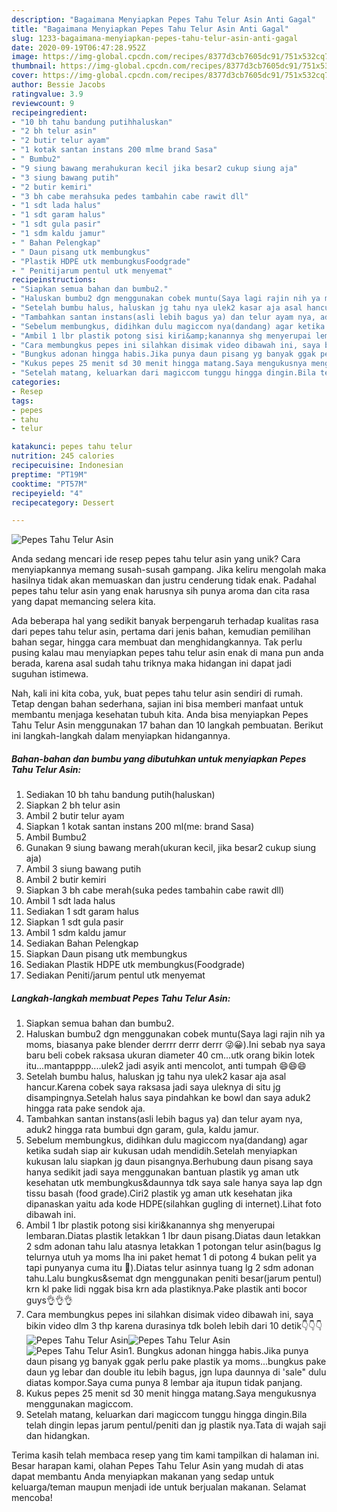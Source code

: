 ```yaml
---
description: "Bagaimana Menyiapkan Pepes Tahu Telur Asin Anti Gagal"
title: "Bagaimana Menyiapkan Pepes Tahu Telur Asin Anti Gagal"
slug: 1233-bagaimana-menyiapkan-pepes-tahu-telur-asin-anti-gagal
date: 2020-09-19T06:47:28.952Z
image: https://img-global.cpcdn.com/recipes/8377d3cb7605dc91/751x532cq70/pepes-tahu-telur-asin-foto-resep-utama.jpg
thumbnail: https://img-global.cpcdn.com/recipes/8377d3cb7605dc91/751x532cq70/pepes-tahu-telur-asin-foto-resep-utama.jpg
cover: https://img-global.cpcdn.com/recipes/8377d3cb7605dc91/751x532cq70/pepes-tahu-telur-asin-foto-resep-utama.jpg
author: Bessie Jacobs
ratingvalue: 3.9
reviewcount: 9
recipeingredient:
- "10 bh tahu bandung putihhaluskan"
- "2 bh telur asin"
- "2 butir telur ayam"
- "1 kotak santan instans 200 mlme brand Sasa"
- " Bumbu2"
- "9 siung bawang merahukuran kecil jika besar2 cukup siung aja"
- "3 siung bawang putih"
- "2 butir kemiri"
- "3 bh cabe merahsuka pedes tambahin cabe rawit dll"
- "1 sdt lada halus"
- "1 sdt garam halus"
- "1 sdt gula pasir"
- "1 sdm kaldu jamur"
- " Bahan Pelengkap"
- " Daun pisang utk membungkus"
- "Plastik HDPE utk membungkusFoodgrade"
- " Penitijarum pentul utk menyemat"
recipeinstructions:
- "Siapkan semua bahan dan bumbu2."
- "Haluskan bumbu2 dgn menggunakan cobek muntu(Saya lagi rajin nih ya moms, biasanya pake blender derrrr derrr derrr 😜😀).Ini sebab nya saya baru beli cobek raksasa ukuran diameter 40 cm...utk orang bikin lotek itu...mantapppp....ulek2 jadi asyik anti mencolot, anti tumpah 😄😄😄"
- "Setelah bumbu halus, haluskan jg tahu nya ulek2 kasar aja asal hancur.Karena cobek saya raksasa jadi saya uleknya di situ jg disampingnya.Setelah halus saya pindahkan ke bowl dan saya aduk2 hingga rata pake sendok aja."
- "Tambahkan santan instans(asli lebih bagus ya) dan telur ayam nya, aduk2 hingga rata bumbui dgn garam, gula, kaldu jamur."
- "Sebelum membungkus, didihkan dulu magiccom nya(dandang) agar ketika sudah siap air kukusan udah mendidih.Setelah menyiapkan kukusan lalu siapkan jg daun pisangnya.Berhubung daun pisang saya hanya sedikit jadi saya menggunakan bantuan plastik yg aman utk kesehatan utk membungkus&amp;daunnya tdk saya sale hanya saya lap dgn tissu basah (food grade).Ciri2 plastik yg aman utk kesehatan jika dipanaskan yaitu ada kode HDPE(silahkan gugling di internet).Lihat foto dibawah ini."
- "Ambil 1 lbr plastik potong sisi kiri&amp;kanannya shg menyerupai lembaran.Diatas plastik letakkan 1 lbr daun pisang.Diatas daun letakkan 2 sdm adonan tahu lalu atasnya letakkan 1 potongan telur asin(bagus lg telurnya utuh ya moms lha ini paket hemat 1 di potong 4 bukan pelit ya tapi punyanya cuma itu 🤣).Diatas telur asinnya tuang lg 2 sdm adonan tahu.Lalu bungkus&amp;semat dgn menggunakan peniti besar(jarum pentul) krn kl pake lidi nggak bisa krn ada plastiknya.Pake plastik anti bocor guys👌👌👌"
- "Cara membungkus pepes ini silahkan disimak video dibawah ini, saya bikin video dlm 3 thp karena durasinya tdk boleh lebih dari 10 detik👇👇👇"
- "Bungkus adonan hingga habis.Jika punya daun pisang yg banyak ggak perlu pake plastik ya moms...bungkus pake daun yg lebar dan double itu lebih bagus, jgn lupa daunnya di &#39;sale&#34; dulu diatas kompor.Saya cuma punya 8 lembar aja itupun tidak panjang."
- "Kukus pepes 25 menit sd 30 menit hingga matang.Saya mengukusnya menggunakan magiccom."
- "Setelah matang, keluarkan dari magiccom tunggu hingga dingin.Bila telah dingin lepas jarum pentul/peniti dan jg plastik nya.Tata di wajah saji dan hidangkan."
categories:
- Resep
tags:
- pepes
- tahu
- telur

katakunci: pepes tahu telur 
nutrition: 245 calories
recipecuisine: Indonesian
preptime: "PT19M"
cooktime: "PT57M"
recipeyield: "4"
recipecategory: Dessert

---
```



![Pepes Tahu Telur Asin](https://img-global.cpcdn.com/recipes/8377d3cb7605dc91/751x532cq70/pepes-tahu-telur-asin-foto-resep-utama.jpg)

Anda sedang mencari ide resep pepes tahu telur asin yang unik? Cara menyiapkannya memang susah-susah gampang. Jika keliru mengolah maka hasilnya tidak akan memuaskan dan justru cenderung tidak enak. Padahal pepes tahu telur asin yang enak harusnya sih punya aroma dan cita rasa yang dapat memancing selera kita.

Ada beberapa hal yang sedikit banyak berpengaruh terhadap kualitas rasa dari pepes tahu telur asin, pertama dari jenis bahan, kemudian pemilihan bahan segar, hingga cara membuat dan menghidangkannya. Tak perlu pusing kalau mau menyiapkan pepes tahu telur asin enak di mana pun anda berada, karena asal sudah tahu triknya maka hidangan ini dapat jadi suguhan istimewa.




Nah, kali ini kita coba, yuk, buat pepes tahu telur asin sendiri di rumah. Tetap dengan bahan sederhana, sajian ini bisa memberi manfaat untuk membantu menjaga kesehatan tubuh kita. Anda bisa menyiapkan Pepes Tahu Telur Asin menggunakan 17 bahan dan 10 langkah pembuatan. Berikut ini langkah-langkah dalam menyiapkan hidangannya.

<!--inarticleads1-->

##### Bahan-bahan dan bumbu yang dibutuhkan untuk menyiapkan Pepes Tahu Telur Asin:

1. Sediakan 10 bh tahu bandung putih(haluskan)
1. Siapkan 2 bh telur asin
1. Ambil 2 butir telur ayam
1. Siapkan 1 kotak santan instans 200 ml(me: brand Sasa)
1. Ambil  Bumbu2
1. Gunakan 9 siung bawang merah(ukuran kecil, jika besar2 cukup siung aja)
1. Ambil 3 siung bawang putih
1. Ambil 2 butir kemiri
1. Siapkan 3 bh cabe merah(suka pedes tambahin cabe rawit dll)
1. Ambil 1 sdt lada halus
1. Sediakan 1 sdt garam halus
1. Siapkan 1 sdt gula pasir
1. Ambil 1 sdm kaldu jamur
1. Sediakan  Bahan Pelengkap
1. Siapkan  Daun pisang utk membungkus
1. Sediakan Plastik HDPE utk membungkus(Foodgrade)
1. Sediakan  Peniti/jarum pentul utk menyemat




<!--inarticleads2-->

##### Langkah-langkah membuat Pepes Tahu Telur Asin:

1. Siapkan semua bahan dan bumbu2.
1. Haluskan bumbu2 dgn menggunakan cobek muntu(Saya lagi rajin nih ya moms, biasanya pake blender derrrr derrr derrr 😜😀).Ini sebab nya saya baru beli cobek raksasa ukuran diameter 40 cm...utk orang bikin lotek itu...mantapppp....ulek2 jadi asyik anti mencolot, anti tumpah 😄😄😄
1. Setelah bumbu halus, haluskan jg tahu nya ulek2 kasar aja asal hancur.Karena cobek saya raksasa jadi saya uleknya di situ jg disampingnya.Setelah halus saya pindahkan ke bowl dan saya aduk2 hingga rata pake sendok aja.
1. Tambahkan santan instans(asli lebih bagus ya) dan telur ayam nya, aduk2 hingga rata bumbui dgn garam, gula, kaldu jamur.
1. Sebelum membungkus, didihkan dulu magiccom nya(dandang) agar ketika sudah siap air kukusan udah mendidih.Setelah menyiapkan kukusan lalu siapkan jg daun pisangnya.Berhubung daun pisang saya hanya sedikit jadi saya menggunakan bantuan plastik yg aman utk kesehatan utk membungkus&amp;daunnya tdk saya sale hanya saya lap dgn tissu basah (food grade).Ciri2 plastik yg aman utk kesehatan jika dipanaskan yaitu ada kode HDPE(silahkan gugling di internet).Lihat foto dibawah ini.
1. Ambil 1 lbr plastik potong sisi kiri&amp;kanannya shg menyerupai lembaran.Diatas plastik letakkan 1 lbr daun pisang.Diatas daun letakkan 2 sdm adonan tahu lalu atasnya letakkan 1 potongan telur asin(bagus lg telurnya utuh ya moms lha ini paket hemat 1 di potong 4 bukan pelit ya tapi punyanya cuma itu 🤣).Diatas telur asinnya tuang lg 2 sdm adonan tahu.Lalu bungkus&amp;semat dgn menggunakan peniti besar(jarum pentul) krn kl pake lidi nggak bisa krn ada plastiknya.Pake plastik anti bocor guys👌👌👌
1. Cara membungkus pepes ini silahkan disimak video dibawah ini, saya bikin video dlm 3 thp karena durasinya tdk boleh lebih dari 10 detik👇👇👇
<img src="//assets-global.cpcdn.com/assets/icons/button_play-2c75c40dde080a61004c1f40b05d8f140eaff45d7e9e6481dc71c63d2e7c4909.png" alt="Pepes Tahu Telur Asin"><img src="//assets-global.cpcdn.com/assets/icons/button_play-2c75c40dde080a61004c1f40b05d8f140eaff45d7e9e6481dc71c63d2e7c4909.png" alt="Pepes Tahu Telur Asin"><img src="//assets-global.cpcdn.com/assets/icons/button_play-2c75c40dde080a61004c1f40b05d8f140eaff45d7e9e6481dc71c63d2e7c4909.png" alt="Pepes Tahu Telur Asin">1. Bungkus adonan hingga habis.Jika punya daun pisang yg banyak ggak perlu pake plastik ya moms...bungkus pake daun yg lebar dan double itu lebih bagus, jgn lupa daunnya di &#39;sale&#34; dulu diatas kompor.Saya cuma punya 8 lembar aja itupun tidak panjang.
1. Kukus pepes 25 menit sd 30 menit hingga matang.Saya mengukusnya menggunakan magiccom.
1. Setelah matang, keluarkan dari magiccom tunggu hingga dingin.Bila telah dingin lepas jarum pentul/peniti dan jg plastik nya.Tata di wajah saji dan hidangkan.




Terima kasih telah membaca resep yang tim kami tampilkan di halaman ini. Besar harapan kami, olahan Pepes Tahu Telur Asin yang mudah di atas dapat membantu Anda menyiapkan makanan yang sedap untuk keluarga/teman maupun menjadi ide untuk berjualan makanan. Selamat mencoba!

